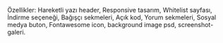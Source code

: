 Özellikler:
Hareketli yazı header,
Responsive tasarım,
Whitelist sayfası,
İndirme seçeneği,
Bağışçı sekmeleri,
Açık kod,
Yorum sekmeleri,
Sosyal medya buton,
Fontawesome icon,
background image psd,
screenshot-galeri.
